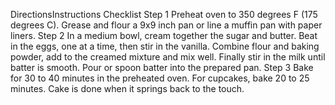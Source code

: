 DirectionsInstructions Checklist Step 1 Preheat oven to 350 degrees F (175 degrees C). Grease and flour a 9x9 inch pan or line a muffin pan with paper liners. Step 2 In a medium bowl, cream together the sugar and butter. Beat in the eggs, one at a time, then stir in the vanilla. Combine flour and baking powder, add to the creamed mixture and mix well. Finally stir in the milk until batter is smooth. Pour or spoon batter into the prepared pan. Step 3 Bake for 30 to 40 minutes in the preheated oven. For cupcakes, bake 20 to 25 minutes. Cake is done when it springs back to the touch.